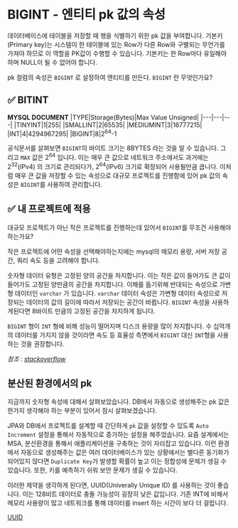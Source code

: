 # BIGINT - 엔티티 pk 값의 속성

데이터베이스에 테이블을 저장할 때 행을 식별하기 위한 pk 값을 부여합니다. 
기본키(Primary key)는 시스템이 한 테이블에 있는 Row가 다른 Row와 구별되는 무언가를 가져야 하므로 이 역할을 PK값이 수행할 수 있습니다. 기본키는 한 Row마다 유일해야 하며 NULL이 될 수 없어야 합니다.

pk 컬럼의 속성은 `BIGINT` 로 설정하여 엔티티를 만든다. `BIGINT` 란 무엇인가요?

## ✅ BITINT
**MYSQL DOCUMENT**
|TYPE|Storage(Bytes)|Max Value Unsigned|
|---|---|---|
|TINYINT|1|255|
|SMALLINT|2|65535|
|MEDIUMINT|3|16777215|
|INT|4|4294967295|
|BIGINT|8|2<sup>64</sup>-1

공식문서를 살펴보면 `BIGINT`의 바이트 크기는 8BYTES 라는 것을 알 수 있습니다. 그리고 `MAX` 값은  2<sup>64</sup> 입니다. 이는 매우 큰 값으로 네트워크 주소에서도 과거에는 2<sup>32</sup>(IPv4) 의 크기로 관리되다가, 2<sup>64</sup>(IPv6) 크기로 확장되어 사용될만큼 큽니다. 
이처럼 매우 큰 값을 저장할 수 있는 속성으로 대규모 프로젝트를 진행함에 있어 pk 값의 속성은 `BIGINT`를 사용하여 관리합니다. 

## ✅ 내 프로젝트에 적용
대규모 프로젝트가 아닌 작은 프로젝트를 진행하는데 있어서 `BIGINT`를 무조건 사용해야하는가요? 

작은 프로젝트에 어떤 속성을 선택해야하는지에는 mysql의 메모리 용량, 서버 저장 공간, 쿼리 속도 등을 고려해야 합니다. 

숫자형 데이터 유형은 고정된 양의 공간을 차지합니다. 이는 작은 값이 들어가도 큰 값이 들어가도 고정된 양만큼의 공간을 차지합니다. 이해를 돕기위해 반대되는 속성으로 가변형 데이터인 `varchar` 가 있습니다. `varchar` 데이터 속성은 가변형 데이터 속성으로 저장되는 데이터의 값의 길이에 따라서 저장되는 공간이 바뀝니다. `BIGINT` 속성을 사용하게된다면 8바이트 만큼의 고정된 공간을 차지하게 됩니다.    

`BIGINT` 형이 `INT` 형에 비해 성능이 떨어지며 디스크 용량을 많이 차지합니다. 수 십억개의 데이터를 가지지 않을 것이라면 속도 등 효율성 측면에서 `BIGINT` 대신 `INT`형을 사용하는 것을 권장합니다. 

*참조* : [*stackoverflow*](https://stackoverflow.com/questions/34508152/memory-allocation-in-mysql-datatypes)

## 분산된 환경에서의 pk
지금까지 숫자형 속성에 대해서 살펴보았습니다. DB에서 자동으로 생성해주는 pk 값은 한가지 생각해야 하는 부분이 있어서 잠시 살펴보겠습니다.

JPA와 DB에서 프로젝트를 설계할 때 간단하게 `pk` 값을 설정할 수 있도록 `Auto Increment` 설정을 통해서 자동적으로 증가하는 설정을 해주었습니다. 요즘 설계에서는 MSA, 분산환경을 통해서 애플리케이션을 구축하는 것이 자리잡고 있습니다. 이런 환경에서 자동으로 생성해주는 값은 여러 데이터베이스가 있는 상황에서는 별다른 동기화가 되어있지 않다면 `Duplicate Key`가 발생할 확률이 높고 이는 정합성에 문제가 생길 수 있습니다. 또한, 키를 예측하기 쉬워 보안 문제가 생길 수 있습니다.

이러한 제약을 생각하게 된다면, UUID(Univerally Unique ID) 를 사용하는 것이 좋습니다. 이는 128비트 데이터로 충돌 가능성이 굉장히 낮은 값입니다. 기존 INT에 비해서 메모리 사용량이 많고 네트워크를 통해 데이터를 insert 하는 시간이 보다 더 걸립니다.

[UUID](/sprint-mission//mission01/uuid/✅UUID.md)
